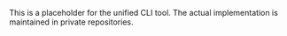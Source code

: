 
This is a placeholder for the unified CLI tool. The actual implementation is maintained in private repositories.
